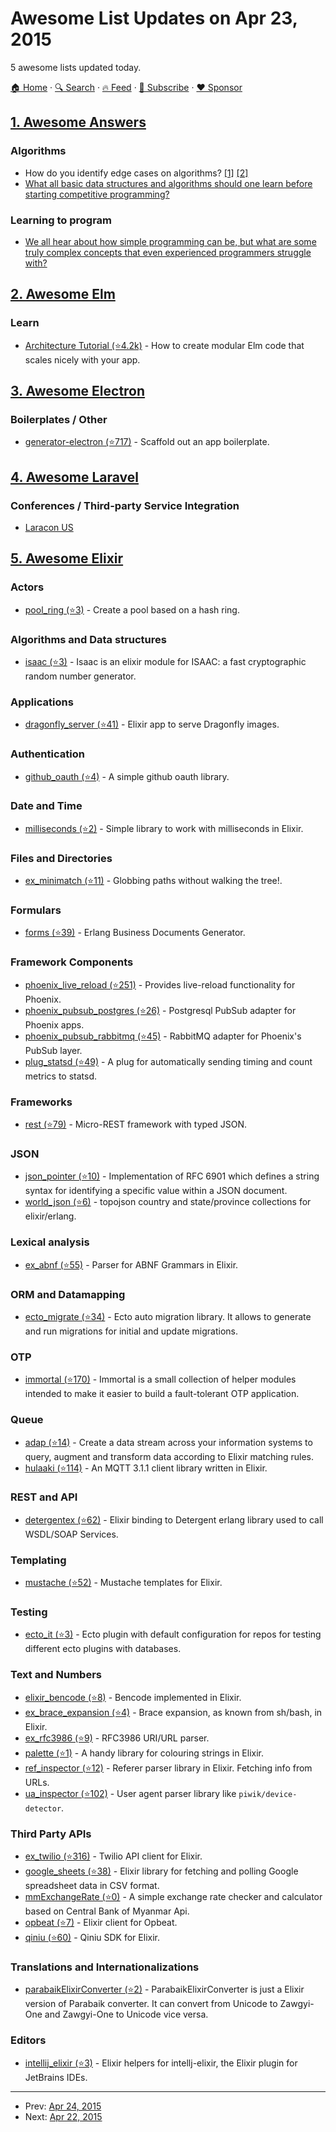 # Awesome List Updates on Apr 23, 2015

5 awesome lists updated today.

[🏠 Home](/README.md) · [🔍 Search](https://www.trackawesomelist.com/search/) · [🔥 Feed](https://www.trackawesomelist.com/rss.xml) · [📮 Subscribe](https://trackawesomelist.us17.list-manage.com/subscribe?u=d2f0117aa829c83a63ec63c2f&id=36a103854c) · [❤️  Sponsor](https://github.com/sponsors/theowenyoung)



## [1. Awesome Answers](/content/cyberglot/awesome-answers/README.md)

### Algorithms

*   How do you identify edge cases on algorithms? [\[1\]](http://qr.ae/Loah1) [\[2\]](http://programmers.stackexchange.com/a/72779)
*   [What all basic data structures and algorithms should one learn before starting competitive programming?](http://qr.ae/LefWv)

### Learning to program

*   [We all hear about how simple programming can be, but what are some truly complex concepts that even experienced programmers struggle with?](http://qr.ae/LefKC)

## [2. Awesome Elm](/content/sporto/awesome-elm/README.md)

### Learn

*   [Architecture Tutorial (⭐4.2k)](https://github.com/evancz/elm-architecture-tutorial) - How to create modular Elm code that scales nicely with your app.

## [3. Awesome Electron](/content/sindresorhus/awesome-electron/README.md)

### Boilerplates / Other

*   [generator-electron (⭐717)](https://github.com/sindresorhus/generator-electron) - Scaffold out an app boilerplate.

## [4. Awesome Laravel](/content/chiraggude/awesome-laravel/README.md)

### Conferences / Third-party Service Integration

*   [Laracon US](http://laracon.us/)

## [5. Awesome Elixir](/content/h4cc/awesome-elixir/README.md)

### Actors

*   [pool\_ring (⭐3)](https://github.com/camshaft/pool_ring) - Create a pool based on a hash ring.

### Algorithms and Data structures

*   [isaac (⭐3)](https://github.com/arianvp/elixir-isaac) - Isaac is an elixir module for ISAAC: a fast cryptographic random number generator.

### Applications

*   [dragonfly\_server (⭐41)](https://github.com/cloud8421/dragonfly-server) - Elixir app to serve Dragonfly images.

### Authentication

*   [github\_oauth (⭐4)](https://github.com/lidashuang/github_oauth) - A simple github oauth library.

### Date and Time

*   [milliseconds (⭐2)](https://github.com/davebryson/elixir_milliseconds) - Simple library to work with milliseconds in Elixir.

### Files and Directories

*   [ex\_minimatch (⭐11)](https://github.com/gniquil/ex_minimatch) - Globbing paths without walking the tree!.

### Formulars

*   [forms (⭐39)](https://github.com/spawnproc/forms) - Erlang Business Documents Generator.

### Framework Components

*   [phoenix\_live\_reload (⭐251)](https://github.com/phoenixframework/phoenix_live_reload) - Provides live-reload functionality for Phoenix.
*   [phoenix\_pubsub\_postgres (⭐26)](https://github.com/opendrops/phoenix-pubsub-postgres) - Postgresql PubSub adapter for Phoenix apps.
*   [phoenix\_pubsub\_rabbitmq (⭐45)](https://github.com/pma/phoenix_pubsub_rabbitmq) - RabbitMQ adapter for Phoenix's PubSub layer.
*   [plug\_statsd (⭐49)](https://github.com/jeffweiss/plug_statsd) - A plug for automatically sending timing and count metrics to statsd.

### Frameworks

*   [rest (⭐79)](https://github.com/synrc/rest) - Micro-REST framework with typed JSON.

### JSON

*   [json\_pointer (⭐10)](https://github.com/xavier/json_pointer) - Implementation of RFC 6901 which defines a string syntax for identifying a specific value within a JSON document.
*   [world\_json (⭐6)](https://github.com/camshaft/world_json_ex) - topojson country and state/province collections for elixir/erlang.

### Lexical analysis

*   [ex\_abnf (⭐55)](https://github.com/marcelog/ex_abnf) - Parser for ABNF Grammars in Elixir.

### ORM and Datamapping

*   [ecto\_migrate (⭐34)](https://github.com/xerions/ecto_migrate) - Ecto auto migration library. It allows to generate and run migrations for initial and update migrations.

### OTP

*   [immortal (⭐170)](https://github.com/danielberkompas/immortal) - Immortal is a small collection of helper modules intended to make it easier to build a fault-tolerant OTP application.

### Queue

*   [adap (⭐14)](https://github.com/awetzel/adap) - Create a data stream across your information systems to query, augment and transform data according to Elixir matching rules.
*   [hulaaki (⭐114)](https://github.com/suvash/hulaaki) - An MQTT 3.1.1 client library written in Elixir.

### REST and API

*   [detergentex (⭐62)](https://github.com/r-icarus/detergentex) - Elixir binding to Detergent erlang library used to call WSDL/SOAP Services.

### Templating

*   [mustache (⭐52)](https://github.com/schultyy/Mustache.ex) - Mustache templates for Elixir.

### Testing

*   [ecto\_it (⭐3)](https://github.com/xerions/ecto_it) - Ecto plugin with default configuration for repos for testing different ecto plugins with databases.

### Text and Numbers

*   [elixir\_bencode (⭐8)](https://github.com/AntonFagerberg/elixir_bencode) - Bencode implemented in Elixir.
*   [ex\_brace\_expansion (⭐4)](https://github.com/gniquil/ex_brace_expansion) - Brace expansion, as known from sh/bash, in Elixir.
*   [ex\_rfc3986 (⭐9)](https://github.com/marcelog/ex_rfc3986) - RFC3986 URI/URL parser.
*   [palette (⭐1)](https://github.com/lpil/palette) - A handy library for colouring strings in Elixir.
*   [ref\_inspector (⭐12)](https://github.com/elixytics/ref_inspector) - Referer parser library in Elixir. Fetching info from URLs.
*   [ua\_inspector (⭐102)](https://github.com/elixytics/ua_inspector) - User agent parser library like `piwik/device-detector`.

### Third Party APIs

*   [ex\_twilio (⭐316)](https://github.com/danielberkompas/ex_twilio) - Twilio API client for Elixir.
*   [google\_sheets (⭐38)](https://github.com/GrandCru/GoogleSheets) - Elixir library for fetching and polling Google spreadsheet data in CSV format.
*   [mmExchangeRate (⭐0)](https://github.com/Arkar-Aung/mmExchangeRate) - A simple exchange rate checker and calculator based on Central Bank of Myanmar Api.
*   [opbeat (⭐7)](https://github.com/teodor-pripoae/opbeat) - Elixir client for Opbeat.
*   [qiniu (⭐60)](https://github.com/tony612/qiniu) - Qiniu SDK for Elixir.

### Translations and Internationalizations

*   [parabaikElixirConverter (⭐2)](https://github.com/Arkar-Aung/ParabaikElixirConverter) - ParabaikElixirConverter is just a Elixir version of Parabaik converter. It can convert from Unicode to Zawgyi-One and Zawgyi-One to Unicode vice versa.

### Editors

*   [intellij\_elixir (⭐3)](https://github.com/KronicDeth/intellij_elixir) - Elixir helpers for intellj-elixir, the Elixir plugin for JetBrains IDEs.

---

- Prev: [Apr 24, 2015](/content/2015/04/24/README.md)
- Next: [Apr 22, 2015](/content/2015/04/22/README.md)